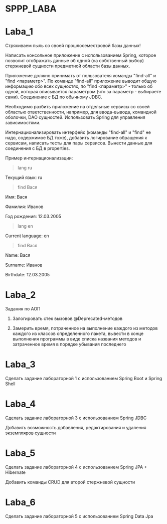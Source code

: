 # SPPP_LABA
# Laba_1

Стряхиваем пыль со своей прошлосеместровой базы данных!

Написать консольное приложение с использованием Spring, которое позволит отображать данные об одной (на собственный выбор) стержневой сущности предметной области базы данных.

Приложение должно принимать от пользователя команды "find-all" и "find <параметр>". По команде "find-all" приложение выводит общую информацию обо всех сущностях, по "find <параметр>" - только об одной, которая описывается параметром (что за параметр - выбираете сами). Соединение с БД по обычному JDBC.

Необходимо разбить приложение на отдельные сервисы со своей областью ответственности, например, для ввода-вывода, командной оболочки, DAO сущностей. Использовать Spring для управления зависимостями.

Интернационализировать интерфейс (команды "find-all" и "find" не надо, содержимое БД тоже), добавить логирование обращения к сервисам, написать тесты для пары сервисов. Вынести данные для соединения с БД в properties.

Пример интернационализации:

> lang ru

Текущий язык: ru

> find Вася

Имя: Вася

Фамилия: Иванов

Год рождения: 12.03.2005

> lang en

Current language: en

> find Вася

Name: Вася

Surname: Иванов

Birthdate: 12.03.2005




# Laba_2

Задания по АОП

1. Залогировать стек вызовов @Deprecated-методов

2. Замерить время, потраченное на выполнение каждого из методов каждого из классов определенного пакета, вывести в конце выполнения программы в виде списка названия методов и затраченное время в порядке убывания последнего

# Laba_3

Сделать задание лабораторной 1 с использованием Spring Boot и Spring Shell

# Laba_4

Сделать задание лабораторной 3 с использованием Spring JDBC

Добавить возможность добавления, редактирования и удаления экземпляров сущности

# Laba_5

Сделать задание лабораторной 4 с использованием Spring JPA + Hibernate

Добавить команды CRUD для второй стержневой сущности

# Laba_6
Сделать задание лабораторной 5 с использованием Spring Data Jpa

